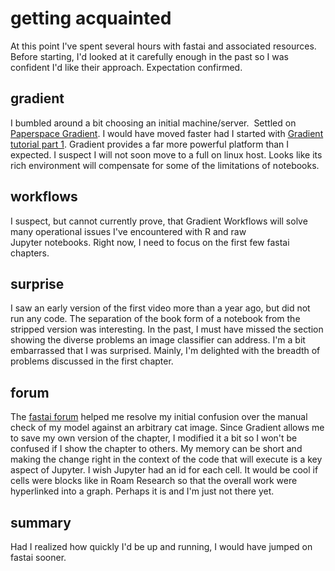 # getting acquainted
At this point I've spent several hours with fastai and associated resources. Before starting, I'd looked at it carefully enough in the past so I was confident I'd like their approach. Expectation confirmed.
## gradient
I bumbled around a bit choosing an initial machine/server.  Settled on [Paperspace Gradient](https://www.paperspace.com/). I would have moved faster had I started with [Gradient tutorial part 1](https://www.youtube.com/watch?v=iv5re-8_iR0). Gradient provides a far more powerful platform than I expected. I suspect I will not soon move to a full on linux host. Looks like its rich environment will compensate for some of the limitations of notebooks. 
## workflows
I suspect, but cannot currently prove, that Gradient Workflows will solve many operational issues I've encountered with R and raw Jupyter notebooks. Right now, I need to focus on the first few fastai chapters.
## surprise
I saw an early version of the first video more than a year ago, but did not run any code. The separation of the book form of a notebook from the stripped version was interesting. In the past, I must have missed the section showing the diverse problems an image classifier can address. I'm a bit embarrassed that I was surprised. Mainly, I'm delighted with the breadth of problems discussed in the first chapter. 
## forum
The [fastai forum](https://forums.fast.ai/c/part1-v4/46) helped me resolve my initial confusion over the manual check of my model against an arbitrary cat image. Since Gradient allows me to save my own version of the chapter, I modified it a bit so I won't be confused if I show the chapter to others. My memory can be short and making the change right in the context of the code that will execute is a key aspect of Jupyter. I wish Jupyter had an id for each cell. It would be cool if cells were blocks like in Roam Research so that the overall work were hyperlinked into a graph. Perhaps it is and I'm just not there yet.
## summary
Had I realized how quickly I'd be up and running, I would have jumped on fastai sooner. 
